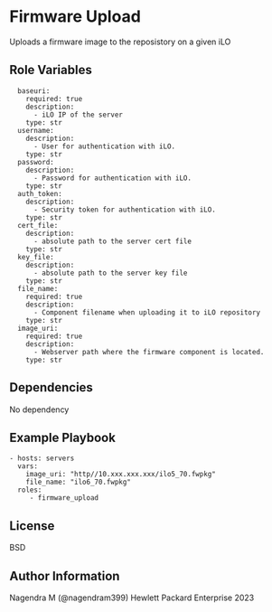 Firmware Upload
=========

Uploads a firmware image to the reposistory on a given iLO

Role Variables
--------------

```
  baseuri:
    required: true
    description:
      - iLO IP of the server
    type: str
  username:
    description:
      - User for authentication with iLO.
    type: str
  password:
    description:
      - Password for authentication with iLO.
    type: str
  auth_token:
    description:
      - Security token for authentication with iLO.
    type: str
  cert_file:
    description:
      - absolute path to the server cert file
    type: str
  key_file:
    description:
      - absolute path to the server key file
    type: str
  file_name:
    required: true
    description: 
      - Component filename when uploading it to iLO repository
    type: str
  image_uri:
    required: true
    description:
      - Webserver path where the firmware component is located.
    type: str
```

Dependencies
------------

No dependency

Example Playbook
----------------

```
- hosts: servers
  vars:
    image_uri: "http//10.xxx.xxx.xxx/ilo5_70.fwpkg"
    file_name: "ilo6_70.fwpkg"
  roles:
     - firmware_upload
```

License
-------

BSD

Author Information
------------------

Nagendra M (@nagendram399) Hewlett Packard Enterprise 2023 
